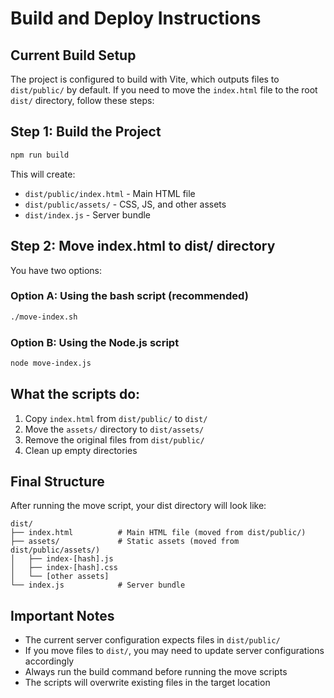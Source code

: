 # Build and Deploy Instructions

## Current Build Setup

The project is configured to build with Vite, which outputs files to `dist/public/` by default. If you need to move the `index.html` file to the root `dist/` directory, follow these steps:

## Step 1: Build the Project

```bash
npm run build
```

This will create:
- `dist/public/index.html` - Main HTML file
- `dist/public/assets/` - CSS, JS, and other assets
- `dist/index.js` - Server bundle

## Step 2: Move index.html to dist/ directory

You have two options:

### Option A: Using the bash script (recommended)
```bash
./move-index.sh
```

### Option B: Using the Node.js script
```bash
node move-index.js
```

## What the scripts do:

1. Copy `index.html` from `dist/public/` to `dist/`
2. Move the `assets/` directory to `dist/assets/`
3. Remove the original files from `dist/public/`
4. Clean up empty directories

## Final Structure

After running the move script, your dist directory will look like:
```
dist/
├── index.html          # Main HTML file (moved from dist/public/)
├── assets/             # Static assets (moved from dist/public/assets/)
│   ├── index-[hash].js
│   ├── index-[hash].css
│   └── [other assets]
└── index.js            # Server bundle
```

## Important Notes

- The current server configuration expects files in `dist/public/`
- If you move files to `dist/`, you may need to update server configurations accordingly
- Always run the build command before running the move scripts
- The scripts will overwrite existing files in the target location